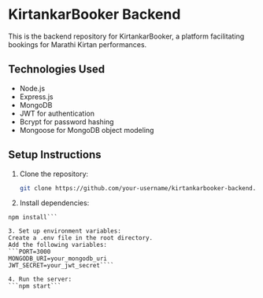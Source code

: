 # KirtankarBooker Backend

This is the backend repository for KirtankarBooker, a platform facilitating bookings for Marathi Kirtan performances.

## Technologies Used

- Node.js
- Express.js
- MongoDB
- JWT for authentication
- Bcrypt for password hashing
- Mongoose for MongoDB object modeling

## Setup Instructions

1. Clone the repository:

   ```bash
   git clone https://github.com/your-username/kirtankarbooker-backend.git
   ```

2. Install dependencies:

```cd kirtankarbooker-backend
npm install```

3. Set up environment variables:
Create a .env file in the root directory.
Add the following variables:
```PORT=3000
MONGODB_URI=your_mongodb_uri
JWT_SECRET=your_jwt_secret````

4. Run the server:
```npm start```

